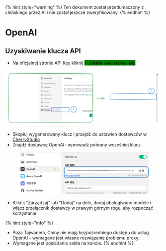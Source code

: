 
{% hint style="warning" %}
Ten dokument został przetłumaczony z chińskiego przez AI i nie został jeszcze zweryfikowany.
{% endhint %}

# OpenAI

## Uzyskiwanie klucza API

* Na oficjalnej stronie [API Key](https://platform.openai.com/api-keys) kliknij <mark style="background-color:green;">`+ Create new secret key`</mark>

<img src="../../.gitbook/assets/file.excalidraw (1).svg" alt="" class="gitbook-drawing">

* Skopiuj wygenerowany klucz i przejdź do ustawień dostawców w [CherryStudio](broken-reference)
* Znajdź dostawcę OpenAI i wprowadź pobrany wcześniej klucz

<figure><img src="../../.gitbook/assets/image (9).png" alt=""><figcaption></figcaption></figure>

* Kliknij "Zarządzaj" lub "Dodaj" na dole, dodaj obsługiwane modele i włącz przełącznik dostawcy w prawym górnym rogu, aby rozpocząć korzystanie.

{% hint style="info" %}
- Poza Tajwanem, Chiny nie mają bezpośredniego dostępu do usług OpenAI - wymagane jest własne rozwiązanie problemu proxy;
- Wymagane jest posiadanie salda na koncie.
{% endhint %}